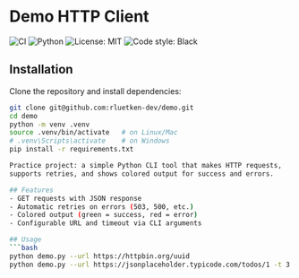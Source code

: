 # Demo HTTP Client
![CI](https://github.com/rluetken-dev/demo/actions/workflows/ci.yml/badge.svg)
![Python](https://img.shields.io/badge/python-3.12%2B-blue)
![License: MIT](https://img.shields.io/badge/License-MIT-green.svg)
![Code style: Black](https://img.shields.io/badge/code%20style-black-000000.svg)

## Installation

Clone the repository and install dependencies:

```bash
git clone git@github.com:rluetken-dev/demo.git
cd demo
python -m venv .venv
source .venv/bin/activate   # on Linux/Mac
# .venv\Scripts\activate    # on Windows
pip install -r requirements.txt

Practice project: a simple Python CLI tool that makes HTTP requests, 
supports retries, and shows colored output for success and errors. 

## Features
- GET requests with JSON response
- Automatic retries on errors (503, 500, etc.)
- Colored output (green = success, red = error)
- Configurable URL and timeout via CLI arguments

## Usage
```bash
python demo.py --url https://httpbin.org/uuid
python demo.py --url https://jsonplaceholder.typicode.com/todos/1 -t 3
